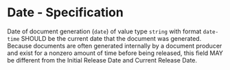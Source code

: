 # Date - Specification

Date of document generation (`date`) of value type `string` with format `date-time` SHOULD be the current date that the
document was generated. Because documents are often generated internally by a document producer and exist for a nonzero
amount of time before being released, this field MAY be different from the Initial Release Date and Current Release
Date.
